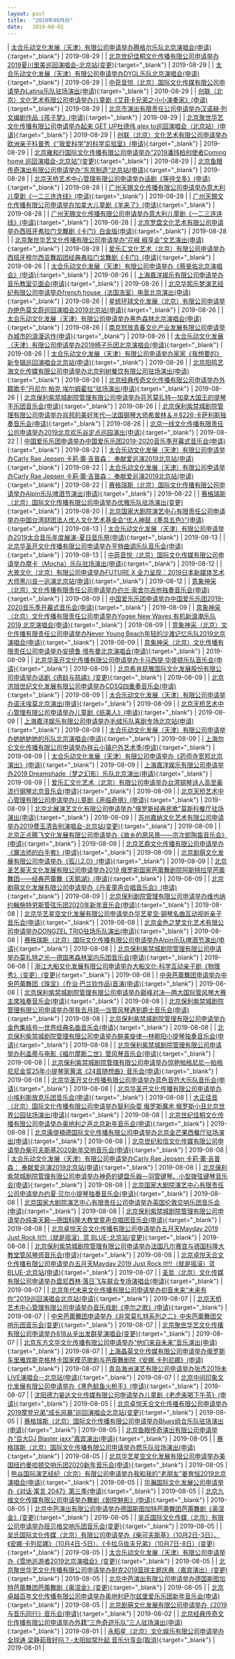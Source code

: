 ```yaml
---
layout: post
title:  "2019年08月份"
date:   2019-08-01
---
```


| [太合乐动文化发展（天津）有限公司申请举办腾格尔乐队北京演唱会(申请)](http://www.beijing.gov.cn/zfxxgk/110021/xzspjggs53/2019-08/29/content_058713970d37441fa35f85170394fd3b.shtml){:target="_blank"} | 2019-08-29 |
| [北京世纪佳桐文化传播有限公司申请举办2019夏川里美巡回演唱会-北京站(变更)](http://www.beijing.gov.cn/zfxxgk/110021/xzspjggs53/2019-08/29/content_befea19e42e24ac68fb9793feafa6308.shtml){:target="_blank"} | 2019-08-29 |
| [太合乐动文化发展（天津）有限公司申请举办DYGL乐队北京演唱会(申请)](http://www.beijing.gov.cn/zfxxgk/110021/xzspjggs53/2019-08/29/content_bb70f3829eec4660b2cadc91265d75f0.shtml){:target="_blank"} | 2019-08-29 |
| [中菲音悦（北京）国际文化传媒有限公司申请举办Latina乐队驻场演出(申请)](http://www.beijing.gov.cn/zfxxgk/110021/xzspjggs53/2019-08/29/content_cbd27339c9064bc586792921dab447d0.shtml){:target="_blank"} | 2019-08-29 |
| [创联（北京）文化艺术有限公司申请举办儿童剧《艾菲卡兄弟之小小演奏家》(申请)](http://www.beijing.gov.cn/zfxxgk/110021/xzspjggs53/2019-08/29/content_666a0135ff2447a1bede14cfb9141aed.shtml){:target="_blank"} | 2019-08-29 |
| [北京市演出有限责任公司申请举办汉诺赫·列文编剧作品《孩子梦》(申请)](http://www.beijing.gov.cn/zfxxgk/110021/xzspjggs53/2019-08/29/content_0c7a775575da467191765e0cabf461f8.shtml){:target="_blank"} | 2019-08-29 |
| [北京聚世华艺文化传播有限公司申请举办起来 GET UP杜德伟 alex to巡回演唱会（北京站）(申请)](http://www.beijing.gov.cn/zfxxgk/110021/xzspjggs53/2019-08/29/content_f22872930d014ec3a66c7e5c2db2ce02.shtml){:target="_blank"} | 2019-08-29 |
| [创联（北京）文化艺术有限公司申请举办欧洲亲子科普秀《“我爱科学”的科学实验室》(申请)](http://www.beijing.gov.cn/zfxxgk/110021/xzspjggs53/2019-08/29/content_9b1bfd25b4d84cffbbe91bae73868aef.shtml){:target="_blank"} | 2019-08-29 |
| [北京雍和行国际文化传播有限公司申请举办“2019潘玮柏创使者Coming home 巡回演唱会-北京站”(变更)](http://www.beijing.gov.cn/zfxxgk/110021/xzspjggs53/2019-08/29/content_86d4f25404ef4854a5ebe7a090d5c511.shtml){:target="_blank"} | 2019-08-29 |
| [北京鱼眼传奇演出有限公司申请举办“东京制造”北京站(申请)](http://www.beijing.gov.cn/zfxxgk/110021/xzspjggs53/2019-08/28/content_715776bfbe524e19bb7db3b453969bbb.shtml){:target="_blank"} | 2019-08-28 |
| [北京天桥艺术中心管理有限公司申请举办话剧《等待戈多》(申请)](http://www.beijing.gov.cn/zfxxgk/110021/xzspjggs53/2019-08/28/content_613c17ec140640a2a2e331119899f06b.shtml){:target="_blank"} | 2019-08-28 |
| [广州天赐文化传播有限公司申请举办意大利儿童剧《一二三连连线》(申请)](http://www.beijing.gov.cn/zfxxgk/110021/xzspjggs53/2019-08/28/content_0bbc7ee1364041afab277e1e5b595404.shtml){:target="_blank"} | 2019-08-28 |
| [广州天赐文化传播有限公司申请举办加拿大儿童剧《羊来了》(申请)](http://www.beijing.gov.cn/zfxxgk/110021/xzspjggs53/2019-08/28/content_4b8a2197768d475a8319f915c23a98ae.shtml){:target="_blank"} | 2019-08-28 |
| [广州天赐文化传播有限公司申请举办意大利儿童剧《一二三连连线》(申请)](http://www.beijing.gov.cn/zfxxgk/110021/xzspjggs53/2019-08/28/content_25d1fb661241445a8b34fbbf1e86f819.shtml){:target="_blank"} | 2019-08-28 |
| [北京罗盘文化艺术有限公司申请举办西班牙弗拉门戈舞剧《卡门》白金版(申请)](http://www.beijing.gov.cn/zfxxgk/110021/xzspjggs53/2019-08/28/content_bf1590451d6d49e0b56e552b3f0526d8.shtml){:target="_blank"} | 2019-08-28 |
| [北京聚世华艺文化传播有限公司申请举办“花椒 椒享会”文艺演出(申请)](http://www.beijing.gov.cn/zfxxgk/110021/xzspjggs53/2019-08/28/content_8d3d4411b838472095c72b25bdaeb446.shtml){:target="_blank"} | 2019-08-28 |
| [爱乐汇文化艺术（北京）有限公司申请举办西班牙穆尔西亚舞蹈团经典弗拉门戈舞剧《卡门》(申请)](http://www.beijing.gov.cn/zfxxgk/110021/xzspjggs53/2019-08/26/content_ed0c63ad85444133835abc998b61b165.shtml){:target="_blank"} | 2019-08-26 |
| [太合乐动文化发展（天津）有限公司申请举办《蔡旻佑北京演唱会》(申请)](http://www.beijing.gov.cn/zfxxgk/110021/xzspjggs53/2019-08/26/content_2a606c8dd33442f38ab95b84d54edd99.shtml){:target="_blank"} | 2019-08-26 |
| [上海嘉洋娱乐有限公司申请举办音乐教室见面会(申请)](http://www.beijing.gov.cn/zfxxgk/110021/xzspjggs53/2019-08/26/content_98ce383b64ce47bab33dfc5a63406b8f.shtml){:target="_blank"} | 2019-08-26 |
| [北京华熙乐梦演艺经纪有限公司申请举办french house（法国浩室）电音北京演出(申请)](http://www.beijing.gov.cn/zfxxgk/110021/xzspjggs53/2019-08/26/content_1d2b4df69b6745798dbe2b5ae4a7793c.shtml){:target="_blank"} | 2019-08-26 |
| [星统环球文化发展（北京）有限公司申请举办绝色莫文蔚巡回演唱会2019北京站(申请)](http://www.beijing.gov.cn/zfxxgk/110021/xzspjggs53/2019-08/26/content_cd3e384824674a80947ed7e518677099.shtml){:target="_blank"} | 2019-08-26 |
| [太合乐动文化发展（天津）有限公司申请举办黑色森林北京演唱会(申请)](http://www.beijing.gov.cn/zfxxgk/110021/xzspjggs53/2019-08/26/content_661e4aae9861444a91ddd57cb1b826e5.shtml){:target="_blank"} | 2019-08-26 |
| [南京怒放青春文化产业发展有限公司申请举办城市的浪漫运作(申请)](http://www.beijing.gov.cn/zfxxgk/110021/xzspjggs53/2019-08/26/content_5045874e3865455b96201f426e9c3270.shtml){:target="_blank"} | 2019-08-26 |
| [太合乐动文化发展（天津）有限公司申请举办2019椅子乐团北京演唱会(申请)](http://www.beijing.gov.cn/zfxxgk/110021/xzspjggs53/2019-08/26/content_c30b6a9e81464875a58d7e73938c24bb.shtml){:target="_blank"} | 2019-08-26 |
| [太合乐动文化发展（天津）有限公司申请举办家家《我想要的》新专辑巡回演唱会北京站(申请)](http://www.beijing.gov.cn/zfxxgk/110021/xzspjggs53/2019-08/26/content_04d0a2b666624599a5341893afb7dc34.shtml){:target="_blank"} | 2019-08-26 |
| [北京阳鸣艺海文化传媒有限公司申请举办北京别树餐饮有限公司驻场演出(申请)](http://www.beijing.gov.cn/zfxxgk/110021/xzspjggs53/2019-08/26/content_7306f5771ff2461da5e9348cf24d1137.shtml){:target="_blank"} | 2019-08-26 |
| [北京经典传奇文化传播有限公司申请举办外籍歌手“丹尼尔 帕克 埃尔姆霍拉”驻场演出(申请)](http://www.beijing.gov.cn/zfxxgk/110021/xzspjggs53/2019-08/26/content_65a376f1eba54812bd915a731f9be386.shtml){:target="_blank"} | 2019-08-26 |
| [北京保利紫禁城剧院管理有限公司申请举办芬芳莫扎特—加拿大国王的提琴手乐团音乐会(申请)](http://www.beijing.gov.cn/zfxxgk/110021/xzspjggs53/2019-08/26/content_6932e238fe1742eea74c677236e863ed.shtml){:target="_blank"} | 2019-08-26 |
| [北京保利紫禁城剧院管理有限公司申请举办肖邦的美好年代—法国钢琴大师希普林＆＃8226;卡萨利斯独奏音乐会(申请)](http://www.beijing.gov.cn/zfxxgk/110021/xzspjggs53/2019-08/26/content_13a557e9377749abbbc3386b51ecbce8.shtml){:target="_blank"} | 2019-08-26 |
| [北京一线文化传播有限责任公司申请举办2019北京欢乐谷定点巡园演出(申请)](http://www.beijing.gov.cn/zfxxgk/110021/xzspjggs53/2019-08/22/content_6179114ec6ce443a9894c25391b0b657.shtml){:target="_blank"} | 2019-08-22 |
| [中国爱乐乐团申请举办中国爱乐乐团2019-2020音乐季开幕式音乐会(申请)](http://www.beijing.gov.cn/zfxxgk/110021/xzspjggs53/2019-08/22/content_1f6ea35d011f4938bd1b25ee647a5776.shtml){:target="_blank"} | 2019-08-22 |
| [太合乐动文化发展（天津）有限公司申请举办Carly Rae Jepsen 卡莉·蕾·吉普森： 奉献爱巡演2019北京站(申请)](http://www.beijing.gov.cn/zfxxgk/110021/xzspjggs53/2019-08/22/content_4732fe8101cf41739525850215c191ed.shtml){:target="_blank"} | 2019-08-22 |
| [太合乐动文化发展（天津）有限公司申请举办Carly Rae Jepsen 卡莉·蕾·吉普森： 奉献爱巡演2019北京站(申请)](http://www.beijing.gov.cn/zfxxgk/110021/xzspjggs53/2019-08/22/content_bacdb8019d9047aa9095bd71af3b4a80.shtml){:target="_blank"} | 2019-08-22 |
| [赛格瑞斯（北京）国际文化传播有限公司申请举办Alpin乐队啤酒节演出(申请)](http://www.beijing.gov.cn/zfxxgk/110021/xzspjggs53/2019-08/22/content_126e287736f84436bfd6eae2727b28e7.shtml){:target="_blank"} | 2019-08-22 |
| [赛格瑞斯（北京）国际文化传播有限公司申请举办优雅乐队驻场演出(变更)](http://www.beijing.gov.cn/zfxxgk/110021/xzspjggs53/2019-08/20/content_26c69ee732e9410893870392902bfb21.shtml){:target="_blank"} | 2019-08-20 |
| [北京国家大剧院演艺中心有限责任公司申请举办中国台湾财团法人优人文化艺术基金会“优人神鼓《墨具五色》”(申请)](http://www.beijing.gov.cn/zfxxgk/110021/xzspjggs53/2019-08/13/content_66eebb54c168422b95a5169fd325c22a.shtml){:target="_blank"} | 2019-08-13 |
| [太合乐动文化发展（天津）有限公司申请举办2019太合音乐年度展演-夏日音乐祭(申请)](http://www.beijing.gov.cn/zfxxgk/110021/xzspjggs53/2019-08/13/content_3a21c282b9b746bd8607a63520827685.shtml){:target="_blank"} | 2019-08-13 |
| [北京华圣开文化传播有限公司申请举办亨特曲调乐队音乐会(申请)](http://www.beijing.gov.cn/zfxxgk/110021/xzspjggs53/2019-08/13/content_155fb65f94104acfb7b65a7fe52ea762.shtml){:target="_blank"} | 2019-08-13 |
| [中菲音悦（北京）国际文化传媒有限公司申请举办摩卡（Mocha）乐队驻场演出(申请)](http://www.beijing.gov.cn/zfxxgk/110021/xzspjggs53/2019-08/12/content_1e67aec785d642159deacf2c5e9b6cf6.shtml){:target="_blank"} | 2019-08-12 |
| [大景文化（北京）有限公司申请举办FUTURE X 全力呈现：2019日本新媒体艺术大师黑川良一巡演北京站(申请)](http://www.beijing.gov.cn/zfxxgk/110021/xzspjggs53/2019-08/12/content_0593effc680644fc86f65b9d3e828792.shtml){:target="_blank"} | 2019-08-12 |
| [意象神采（北京）文化传播有限责任公司申请举办约兰·索舍尔吉他独奏音乐会(申请)](http://www.beijing.gov.cn/zfxxgk/110021/xzspjggs53/2019-08/09/content_a7edc108282d40d6bd38ac184838e062.shtml){:target="_blank"} | 2019-08-09 |
| [中国爱乐乐团申请举办中国爱乐乐团2019-2020音乐季开幕式音乐会(申请)](http://www.beijing.gov.cn/zfxxgk/110021/xzspjggs53/2019-08/09/content_cdfb26b234d642529eaba6fc74eded81.shtml){:target="_blank"} | 2019-08-09 |
| [意象神采（北京）文化传播有限责任公司申请举办Yogee New Waves 有机新浪潮乐队2019 北京演唱会(申请)](http://www.beijing.gov.cn/zfxxgk/110021/xzspjggs53/2019-08/09/content_fe5b7b277bc64109a247f7ab2a567040.shtml){:target="_blank"} | 2019-08-09 |
| [意象神采（北京）文化传播有限责任公司申请举办Never Young Beach年轻的沙滩记忆乐队2019北京演唱会(申请)](http://www.beijing.gov.cn/zfxxgk/110021/xzspjggs53/2019-08/09/content_2b6c22d4cbcf4918be55506d37b328dd.shtml){:target="_blank"} | 2019-08-09 |
| [意象神采（北京）文化传播有限责任公司申请举办安德鲁·塔布曼北京演唱会(申请)](http://www.beijing.gov.cn/zfxxgk/110021/xzspjggs53/2019-08/09/content_ce15ec12e9c04fcab0545e08a25af3c2.shtml){:target="_blank"} | 2019-08-09 |
| [北京华圣开文化传播有限公司申请举办卡马西提·华盛顿乐队音乐会(申请)](http://www.beijing.gov.cn/zfxxgk/110021/xzspjggs53/2019-08/09/content_79bdcf344f144930a526002347c05ec2.shtml){:target="_blank"} | 2019-08-09 |
| [北京希肯琵雅国际文化发展股份有限公司申请举办话剧《德龄与慈禧》(变更)](http://www.beijing.gov.cn/zfxxgk/110021/xzspjggs53/2019-08/09/content_965139418c5a4fada2c9c9fc61af8f14.shtml){:target="_blank"} | 2019-08-09 |
| [北京洪旭世纪文化发展有限公司申请举办CDSQ四重奏音乐会(申请)](http://www.beijing.gov.cn/zfxxgk/110021/xzspjggs53/2019-08/09/content_8bdc869256024b10a16a74bfb5521150.shtml){:target="_blank"} | 2019-08-09 |
| [太合乐动文化发展（天津）有限公司申请举办诺沃埃莫北京演出(申请)](http://www.beijing.gov.cn/zfxxgk/110021/xzspjggs53/2019-08/09/content_381979d4d7334d0490e3c6f781441482.shtml){:target="_blank"} | 2019-08-09 |
| [北京天桥艺术中心管理有限公司申请举办儿童剧《纸美人》(申请)](http://www.beijing.gov.cn/zfxxgk/110021/xzspjggs53/2019-08/09/content_708583ff244448efad1d50f14c535cfb.shtml){:target="_blank"} | 2019-08-09 |
| [上海嘉洋娱乐有限公司申请举办毛绒乐队喜剧专场北京站(申请)](http://www.beijing.gov.cn/zfxxgk/110021/xzspjggs53/2019-08/09/content_37b34ad692914d838fcfdb9983d00b3e.shtml){:target="_blank"} | 2019-08-09 |
| [太合乐动文化发展（天津）有限公司申请举办她她她她的乐队北京演唱会(申请)](http://www.beijing.gov.cn/zfxxgk/110021/xzspjggs53/2019-08/09/content_799b24e6b5a14715b21fc00033f79a7d.shtml){:target="_blank"} | 2019-08-09 |
| [上海勿仑文化传播有限公司申请举办祥云小镇户外艺术季(申请)](http://www.beijing.gov.cn/zfxxgk/110021/xzspjggs53/2019-08/09/content_badf5ce895904713b2a45d361169a9a6.shtml){:target="_blank"} | 2019-08-09 |
| [太合乐动文化发展（天津）有限公司申请举办《药师寺宽邦北京演出》(申请)](http://www.beijing.gov.cn/zfxxgk/110021/xzspjggs53/2019-08/09/content_c99419ea52c0411aa1725e6a449fb580.shtml){:target="_blank"} | 2019-08-09 |
| [上海嘉洋娱乐有限公司申请举办2019 Dreamshade（梦之幻影）乐队北京演出(申请)](http://www.beijing.gov.cn/zfxxgk/110021/xzspjggs53/2019-08/09/content_abc7daf973f34eada97e39c2b387639f.shtml){:target="_blank"} | 2019-08-09 |
| [爱乐汇文化艺术（北京）有限公司申请举办台湾钢琴诗人高至豪流行钢琴北京音乐会(申请)](http://www.beijing.gov.cn/zfxxgk/110021/xzspjggs53/2019-08/09/content_0ad75a3fb797462aab9a7cbe1a0b43f1.shtml){:target="_blank"} | 2019-08-09 |
| [北京天桥艺术中心管理有限公司申请举办儿童剧《声临奇境》(申请)](http://www.beijing.gov.cn/zfxxgk/110021/xzspjggs53/2019-08/09/content_2ee34c5a7328472e81c7f4d3be643492.shtml){:target="_blank"} | 2019-08-09 |
| [北京北展演艺文化有限公司申请举办“俄罗斯经典民歌”莫斯科餐厅驻场演出(申请)](http://www.beijing.gov.cn/zfxxgk/110021/xzspjggs53/2019-08/09/content_9e8805c8d24546fb93afd763ce274a99.shtml){:target="_blank"} | 2019-08-09 |
| [苏州嘉纳文化艺术有限公司申请举办2019费玉清告别演唱会-北京站(变更)](http://www.beijing.gov.cn/zfxxgk/110021/xzspjggs53/2019-08/09/content_52be5fa8752d471abe79eaba65bfa213.shtml){:target="_blank"} | 2019-08-09 |
| [北京正点腾飞文化发展有限公司申请举办《故乡的原风景——宗次郎陶笛音乐会》(申请)](http://www.beijing.gov.cn/zfxxgk/110021/xzspjggs53/2019-08/09/content_e749ba39f3df40dbb73a31c3593aab21.shtml){:target="_blank"} | 2019-08-09 |
| [北京艺鼎文化传播有限公司申请举办《魔法师的白手套》(申请)](http://www.beijing.gov.cn/zfxxgk/110021/xzspjggs53/2019-08/09/content_aab9bafd73c34a83bb7f159c5f58bbb2.shtml){:target="_blank"} | 2019-08-09 |
| [北京剧萌文化发展有限公司申请举办《孤儿2.0》(申请)](http://www.beijing.gov.cn/zfxxgk/110021/xzspjggs53/2019-08/09/content_3b9d4d6b46b74503aa6d63841e98b3a8.shtml){:target="_blank"} | 2019-08-09 |
| [北京圣艺昊天文化发展有限公司申请举办2019 俄罗斯国家芭蕾舞剧院阿斯特拉罕芭蕾舞团——经典芭蕾舞《天鹅湖》(申请)](http://www.beijing.gov.cn/zfxxgk/110021/xzspjggs53/2019-08/09/content_4257d09a01a04d28baf4c6e79ad6e89c.shtml){:target="_blank"} | 2019-08-09 |
| [北京剧萌文化发展有限公司申请举办《丹麦童声合唱音乐会》(申请)](http://www.beijing.gov.cn/zfxxgk/110021/xzspjggs53/2019-08/09/content_d5e7d62d2f994ba2990b35e9600eb3c3.shtml){:target="_blank"} | 2019-08-09 |
| [北京保利剧院管理有限公司申请举办维也纳约翰施特劳斯管弦乐团2020年新年音乐会(申请)](http://www.beijing.gov.cn/zfxxgk/110021/xzspjggs53/2019-08/08/content_97219994a8e74b45b0f0eaebae2f5e08.shtml){:target="_blank"} | 2019-08-08 |
| [北京华艺星空文化发展有限公司申请举办华艺星空·钢琴名曲互动视听亲子音乐会(申请)](http://www.beijing.gov.cn/zfxxgk/110021/xzspjggs53/2019-08/08/content_c9603281f3e941b488d6ca380d0744e9.shtml){:target="_blank"} | 2019-08-08 |
| [北京金色之梦文化艺术有限公司申请举办DONGZEL TRIO驻场乐队演出(申请)](http://www.beijing.gov.cn/zfxxgk/110021/xzspjggs53/2019-08/08/content_b3fd0fe9a7ec44f6b7909b9af6bd7619.shtml){:target="_blank"} | 2019-08-08 |
| [赛格瑞斯（北京）国际文化传播有限公司申请举办Alpin乐队啤酒节演出(申请)](http://www.beijing.gov.cn/zfxxgk/110021/xzspjggs53/2019-08/08/content_a2aa9b1bfca940618746d0e3a1b967ec.shtml){:target="_blank"} | 2019-08-08 |
| [北京保利紫禁城剧院管理有限公司申请举办莫扎特之光—德国黑森林室内乐团音乐会(申请)](http://www.beijing.gov.cn/zfxxgk/110021/xzspjggs53/2019-08/08/content_f423a84903dd4c30a73081ab7005bd08.shtml){:target="_blank"} | 2019-08-08 |
| [浙江大船文化发展有限公司申请举办大船文化·科学互动亲子剧《物理秀》（变更）(变更)](http://www.beijing.gov.cn/zfxxgk/110021/xzspjggs53/2019-08/08/content_e8c454ccf1f04c4787d385eff883e9e0.shtml){:target="_blank"} | 2019-08-08 |
| [中央芭蕾舞团申请举办中央芭蕾舞团《珠宝》（乔治·巴兰钦作品)首演(申请)](http://www.beijing.gov.cn/zfxxgk/110021/xzspjggs53/2019-08/08/content_c46c9eea37f54f308533b8f644fe37af.shtml){:target="_blank"} | 2019-08-08 |
| [北京保利紫禁城剧院管理有限公司申请举办巅峰对决—两大国际管风琴大赛主席独奏音乐会(申请)](http://www.beijing.gov.cn/zfxxgk/110021/xzspjggs53/2019-08/08/content_d9aba00566924b17ab3c79822d766c71.shtml){:target="_blank"} | 2019-08-08 |
| [北京保利紫禁城剧院管理有限公司申请举办带我去月球—当管风琴遇到爵士音乐会(申请)](http://www.beijing.gov.cn/zfxxgk/110021/xzspjggs53/2019-08/08/content_dfda76e50e714df49faa526c9cc303dd.shtml){:target="_blank"} | 2019-08-08 |
| [北京保利紫禁城剧院管理有限公司申请举办金色集结号—世界经典名曲音乐会(申请)](http://www.beijing.gov.cn/zfxxgk/110021/xzspjggs53/2019-08/08/content_443d313df54f40a9b0fff8158e145e15.shtml){:target="_blank"} | 2019-08-08 |
| [北京保利紫禁城剧院管理有限公司申请举办醉美旋律—林朝阳小提琴独奏音乐会(申请)](http://www.beijing.gov.cn/zfxxgk/110021/xzspjggs53/2019-08/08/content_3d953aedb38447179f236b0d11ee8073.shtml){:target="_blank"} | 2019-08-08 |
| [北京保利紫禁城剧院管理有限公司申请举办利盖蒂与电影《福尔摩斯二世》管风琴音乐会(申请)](http://www.beijing.gov.cn/zfxxgk/110021/xzspjggs53/2019-08/08/content_62cf4a9d8b9a4f78b342aabbf9ca6884.shtml){:target="_blank"} | 2019-08-08 |
| [北京保利紫禁城剧院管理有限公司申请举办惊艳帕格尼尼—帕格尼尼金奖25年小提琴家黄滨《24首随想曲》音乐会(申请)](http://www.beijing.gov.cn/zfxxgk/110021/xzspjggs53/2019-08/08/content_b4704d5f263c4771ba002c5de12cd7b7.shtml){:target="_blank"} | 2019-08-08 |
| [北京华圣开文化传播有限公司申请举办蓝色音符大乐队音乐会(申请)](http://www.beijing.gov.cn/zfxxgk/110021/xzspjggs53/2019-08/08/content_272d82a877454516a610a63f188054a6.shtml){:target="_blank"} | 2019-08-08 |
| [北京华圣开文化传播有限公司申请举办小埃利斯放克乐团音乐会(申请)](http://www.beijing.gov.cn/zfxxgk/110021/xzspjggs53/2019-08/08/content_59cf9e6a2c3140d3a508bd3908745cca.shtml){:target="_blank"} | 2019-08-08 |
| [大正佳音（北京）国际文化传播有限公司申请举办智利杂耍 俄罗斯魔术 俄罗斯小丑北京世界公园驻场演出(申请)](http://www.beijing.gov.cn/zfxxgk/110021/xzspjggs53/2019-08/08/content_f2ef5950232b4474814172b060b60ba5.shtml){:target="_blank"} | 2019-08-08 |
| [北京世纪佳桐文化传播有限公司申请举办奥地利之声北京新年音乐会(申请)](http://www.beijing.gov.cn/zfxxgk/110021/xzspjggs53/2019-08/08/content_67d6b5b67ffc4481800480cdd6cab595.shtml){:target="_blank"} | 2019-08-08 |
| [北京康提楠德国际文化传播有限公司申请举办北京金芒果西餐厅驻场演出(申请)](http://www.beijing.gov.cn/zfxxgk/110021/xzspjggs53/2019-08/08/content_0d5f795052d04c10929a4671c3b72de3.shtml){:target="_blank"} | 2019-08-08 |
| [北京世纪和信文化传媒有限公司申请举办柴可夫斯基2020新年交响音乐会(申请)](http://www.beijing.gov.cn/zfxxgk/110021/xzspjggs53/2019-08/08/content_579f094dee4f43c4a00478d837e81417.shtml){:target="_blank"} | 2019-08-08 |
| [太合乐动文化发展（天津）有限公司申请举办Carly Rae Jepsen 卡莉·蕾·吉普森： 奉献爱巡演2019北京站(申请)](http://www.beijing.gov.cn/zfxxgk/110021/xzspjggs53/2019-08/08/content_95a10a17eba34c3983be4acc092043cb.shtml){:target="_blank"} | 2019-08-08 |
| [北京保利紫禁城剧院管理有限公司申请举办神奇的键盘乐器—羽管键琴、小型拨弦键琴音乐会(申请)](http://www.beijing.gov.cn/zfxxgk/110021/xzspjggs53/2019-08/08/content_f34505420c8f4a3bb0d737824ce068f7.shtml){:target="_blank"} | 2019-08-08 |
| [北京国家大剧院演艺中心有限责任公司申请举办约夏·贝尔小提琴独奏音乐会(申请)](http://www.beijing.gov.cn/zfxxgk/110021/xzspjggs53/2019-08/08/content_a78f19a890254ee7965efabe6d6be53c.shtml){:target="_blank"} | 2019-08-08 |
| [北京国家大剧院演艺中心有限责任公司申请举办英国伦敦交响乐团音乐会(申请)](http://www.beijing.gov.cn/zfxxgk/110021/xzspjggs53/2019-08/08/content_8414ae0ea0394d1cac92cb82a8c9d32c.shtml){:target="_blank"} | 2019-08-08 |
| [北京保利紫禁城剧院管理有限公司申请举办纯美天籁—德国科隆大教堂童声合唱团音乐会(申请)](http://www.beijing.gov.cn/zfxxgk/110021/xzspjggs53/2019-08/08/content_8e1522eacf3d4bb9afb282d88104369e.shtml){:target="_blank"} | 2019-08-08 |
| [北京卓悦天合文化传播有限公司申请举办五月天Mayday 2019 Just Rock It!!!（就是摇滚）蓝  BLUE-北京站(变更)](http://www.beijing.gov.cn/zfxxgk/110021/xzspjggs53/2019-08/08/content_f7747d0544b14128926e18be0aeba2b5.shtml){:target="_blank"} | 2019-08-08 |
| [北京保利紫禁城剧院管理有限公司申请举办法国凡尔赛宫与德国科隆大教堂管风琴师音乐会(申请)](http://www.beijing.gov.cn/zfxxgk/110021/xzspjggs53/2019-08/08/content_b4d7dabc69e64eaaa9ef44b0dcc55879.shtml){:target="_blank"} | 2019-08-08 |
| [北京卓悦天合文化传播有限公司申请举办五月天Mayday 2019 Just Rock It!!!（就是摇滚）蓝  BLUE-北京站(申请)](http://www.beijing.gov.cn/zfxxgk/110021/xzspjggs53/2019-08/07/content_86adc5f5bbd64a848425f953ae6d7a6d.shtml){:target="_blank"} | 2019-08-07 |
| [圣哲（北京）文化传媒有限公司申请举办盘尼西林·落日飞车联合专场演唱会(申请)](http://www.beijing.gov.cn/zfxxgk/110021/xzspjggs53/2019-08/07/content_8f8effc3ac3c4970a07d5e44181017f6.shtml){:target="_blank"} | 2019-08-07 |
| [北京年代未来文化传播有限公司申请举办初音未来“未来有你”2019巡回演唱会北京站(申请)](http://www.beijing.gov.cn/zfxxgk/110021/xzspjggs53/2019-08/07/content_d9df6b8028944658ad7fc410c8ded658.shtml){:target="_blank"} | 2019-08-07 |
| [北京天桥艺术中心管理有限公司申请举办音乐戏剧《李尔之歌》(申请)](http://www.beijing.gov.cn/zfxxgk/110021/xzspjggs53/2019-08/07/content_f558f5c16ac648a0b98ac68a243d6e65.shtml){:target="_blank"} | 2019-08-07 |
| [中央芭蕾舞团申请举办《非常莫扎特系列之二》中央芭蕾舞团交响乐团音乐会(变更)](http://www.beijing.gov.cn/zfxxgk/110021/xzspjggs53/2019-08/07/content_f810e6d0b3a3484a9498a5dbf651169c.shtml){:target="_blank"} | 2019-08-07 |
| [北京聚世华艺文化传播有限公司申请举办818从辛出发群星演唱会(变更)](http://www.beijing.gov.cn/zfxxgk/110021/xzspjggs53/2019-08/07/content_66bbf2b255e34c2e9d24f887b9925622.shtml){:target="_blank"} | 2019-08-07 |
| [北京东方文华文化传播有限公司申请举办“他们来自未来”音乐演出(申请)](http://www.beijing.gov.cn/zfxxgk/110021/xzspjggs53/2019-08/07/content_2b50d91942f04c38b9082829033cc0f5.shtml){:target="_blank"} | 2019-08-07 |
| [上海晶英文化传媒有限公司申请举办俄罗斯车里雅宾斯克格林卡国家模范歌剧与芭蕾舞剧院《安娜.卡列尼娜》(申请)](http://www.beijing.gov.cn/zfxxgk/110021/xzspjggs53/2019-08/07/content_78548843e66d4336b5a915b035f9623d.shtml){:target="_blank"} | 2019-08-07 |
| [青岛海洲演艺有限公司申请举办张杰2019未LIVE演唱会--北京站(申请)](http://www.beijing.gov.cn/zfxxgk/110021/xzspjggs53/2019-08/07/content_b5375421724b4654a712069e6ca8136c.shtml){:target="_blank"} | 2019-08-07 |
| [北京中间印象文化发展有限公司申请举办《黑色鲶鱼火枪手》(申请)](http://www.beijing.gov.cn/zfxxgk/110021/xzspjggs53/2019-08/07/content_84bd206e31134fdcad3e4b687837e2a0.shtml){:target="_blank"} | 2019-08-07 |
| [沈阳德力昊达文化传媒有限公司申请举办儿童剧《老虎来喝下午茶》(申请)](http://www.beijing.gov.cn/zfxxgk/110021/xzspjggs53/2019-08/05/content_de0fbbeb7d954c8caff3a8859cf30e22.shtml){:target="_blank"} | 2019-08-05 |
| [北京卓悦天合文化传播有限公司申请举办2019摩登兄弟“成长风暴”巡回演唱会北京站(变更)](http://www.beijing.gov.cn/zfxxgk/110021/xzspjggs53/2019-08/05/content_8b8d465b64b14c99935887e900ff277e.shtml){:target="_blank"} | 2019-08-05 |
| [赛格瑞斯（北京）国际文化传播有限公司申请举办Blues组合乐队驻场演出(申请)](http://www.beijing.gov.cn/zfxxgk/110021/xzspjggs53/2019-08/05/content_0bdc68708c504336970acf705bd4e58f.shtml){:target="_blank"} | 2019-08-05 |
| [北京鱼眼传奇演出有限公司申请举办“百大DJ Blaster jaxx”嘉宾演出(申请)](http://www.beijing.gov.cn/zfxxgk/110021/xzspjggs53/2019-08/05/content_da1b27d410d34cbc88ff1feb93602221.shtml){:target="_blank"} | 2019-08-05 |
| [赛格瑞斯（北京）国际文化传播有限公司申请举办燃乐队驻场演出(申请)](http://www.beijing.gov.cn/zfxxgk/110021/xzspjggs53/2019-08/05/content_4645f40eeae94755b59074cbaa5122b3.shtml){:target="_blank"} | 2019-08-05 |
| [北京华艺星空文化发展有限公司申请举办美国纽约曼哈顿交响乐团2020新年音乐会(申请)](http://www.beijing.gov.cn/zfxxgk/110021/xzspjggs53/2019-08/05/content_1ec757d771124a59a3008405c214a873.shtml){:target="_blank"} | 2019-08-05 |
| [熊焱国际演艺经纪（北京）有限公司申请举办我和我的“老朋友”姜育恒2019北京演唱会(申请)](http://www.beijing.gov.cn/zfxxgk/110021/xzspjggs53/2019-08/05/content_bad52618ae93458db25fda2b02dc3763.shtml){:target="_blank"} | 2019-08-05 |
| [华瀚国际文化发展公司申请举办《对话·寓言 2047》第三季(申请)](http://www.beijing.gov.cn/zfxxgk/110021/xzspjggs53/2019-08/05/content_e923a0214219406493355e5bd113f15e.shtml){:target="_blank"} | 2019-08-05 |
| [北京九维文化传媒有限公司申请举办舞剧《剧院魅影》(申请)](http://www.beijing.gov.cn/zfxxgk/110021/xzspjggs53/2019-08/05/content_48a47cfa27494f02b09932fe138c90d9.shtml){:target="_blank"} | 2019-08-05 |
| [北京中芭演出有限公司申请举办德国斯图加特芭蕾舞团芭蕾舞剧《奥涅金》(变更)](http://www.beijing.gov.cn/zfxxgk/110021/xzspjggs53/2019-08/05/content_6e7f9eacef7144af92485d814f16e48b.shtml){:target="_blank"} | 2019-08-05 |
| [吴氏国际文化传媒（北京）有限公司申请举办班贝格交响乐团音乐会(变更)](http://www.beijing.gov.cn/zfxxgk/110021/xzspjggs53/2019-08/05/content_38f8bc20e6a0435184363ad0b18cce71.shtml){:target="_blank"} | 2019-08-05 |
| [吴氏国际文化传媒（北京）有限公司申请举办《柴可夫斯基》（10月2日-3日）、《安娜·卡列尼娜》（10月4日-5日）、《卡拉马佐夫兄弟》（10月7日-8日）(变更)](http://www.beijing.gov.cn/zfxxgk/110021/xzspjggs53/2019-08/05/content_0fbca8483d564f69857b1c0d2bdbe8bc.shtml){:target="_blank"} | 2019-08-05 |
| [太合乐动文化发展（天津）有限公司申请举办《雪地巡游者2019北京演唱会》(变更)](http://www.beijing.gov.cn/zfxxgk/110021/xzspjggs53/2019-08/05/content_6a927b545f494dc5997cdb21ba47de6a.shtml){:target="_blank"} | 2019-08-05 |
| [北京聚世华艺文化传播有限公司申请举办耐克2019篮球主题庆典（嘉宾演出）(变更)](http://www.beijing.gov.cn/zfxxgk/110021/xzspjggs53/2019-08/05/content_bbcb0c1afb07414bbc3904e5f954f1b2.shtml){:target="_blank"} | 2019-08-05 |
| [北京中芭演出有限公司申请举办德国斯图加特芭蕾舞团芭蕾舞剧《奥涅金》(变更)](http://www.beijing.gov.cn/zfxxgk/110021/xzspjggs53/2019-08/05/content_69c62f9c3b834a7fac37f221aefb9230.shtml){:target="_blank"} | 2019-08-05 |
| [北京卓越百年文化传播有限公司申请举办奥地利萨尔兹堡爱乐乐团新年音乐会(申请)](http://www.beijing.gov.cn/zfxxgk/110021/xzspjggs53/2019-08/05/content_e53d61822c314f9f8731b9ecb7193fd6.shtml){:target="_blank"} | 2019-08-05 |
| [北京剧萌文化发展有限公司申请举办《2019与音乐同行》音乐会(申请)](http://www.beijing.gov.cn/zfxxgk/110021/xzspjggs53/2019-08/02/content_9a911c2396d042af9d6ce4a1b86561ab.shtml){:target="_blank"} | 2019-08-02 |
| [北京经典传奇文化传播有限公司申请举办外籍“三色奇迹乐队”三人驻场演出(申请)](http://www.beijing.gov.cn/zfxxgk/110021/xzspjggs53/2019-08/01/content_beb98c4bb1774ac09d201e18d576838f.shtml){:target="_blank"} | 2019-08-01 |
| [永稻星（北京）文化娱乐有限公司申请举办全球通 梁静茹我好吗？-太阳如常升起 音乐分享会(取消)](http://www.beijing.gov.cn/zfxxgk/110021/xzspjggs53/2019-08/01/content_a35f8a84db414656b4b2e16ac2b3af97.shtml){:target="_blank"} | 2019-08-01 |
